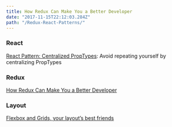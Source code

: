 ```yaml
---
title: How Redux Can Make You a Better Developer
date: "2017-11-15T22:12:03.284Z"
path: "/Redux-React-Patterns/"
---
```


### React
[React Pattern: Centralized PropTypes](https://medium.freecodecamp.org/react-pattern-centralized-proptypes-f981ff672f3b): Avoid repeating yourself by centralizing PropTypes

### Redux
[How Redux Can Make You a Better Developer](https://medium.cobeisfresh.com/how-redux-can-make-you-a-better-developer-30a094d5e3ec)

### Layout
[Flexbox and Grids, your layout’s best friends](https://aerolab.co/blog/flexbox-grids/)